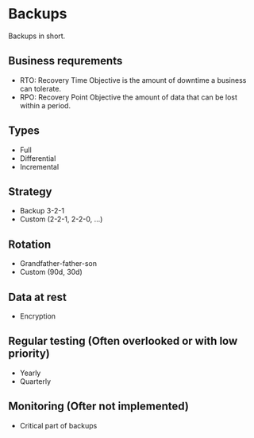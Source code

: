 # Backups

Backups in short.


## Business requrements 
* RTO: Recovery Time Objective is the amount of downtime a business can tolerate.
* RPO: Recovery Point Objective the amount of data that can be lost within a period.

## Types
* Full
* Differential
* Incremental

## Strategy
* Backup 3-2-1 
* Custom (2-2-1, 2-2-0, ...)

## Rotation
* Grandfather-father-son
* Custom (90d, 30d)

## Data at rest
* Encryption

## Regular testing (Often overlooked or with low priority)

* Yearly
* Quarterly  

## Monitoring (Ofter not implemented)
* Critical part of backups